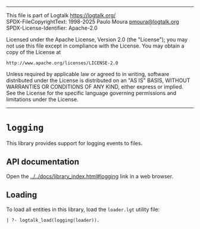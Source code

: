 ________________________________________________________________________

This file is part of Logtalk <https://logtalk.org/>  
SPDX-FileCopyrightText: 1998-2025 Paulo Moura <pmoura@logtalk.org>  
SPDX-License-Identifier: Apache-2.0

Licensed under the Apache License, Version 2.0 (the "License");
you may not use this file except in compliance with the License.
You may obtain a copy of the License at

    http://www.apache.org/licenses/LICENSE-2.0

Unless required by applicable law or agreed to in writing, software
distributed under the License is distributed on an "AS IS" BASIS,
WITHOUT WARRANTIES OR CONDITIONS OF ANY KIND, either express or implied.
See the License for the specific language governing permissions and
limitations under the License.
________________________________________________________________________


`logging`
=========

This library provides support for logging events to files.


API documentation
-----------------

Open the [../../docs/library_index.html#logging](../../docs/library_index.html#logging)
link in a web browser.


Loading
-------

To load all entities in this library, load the `loader.lgt` utility file:

	| ?- logtalk_load(logging(loader)).
